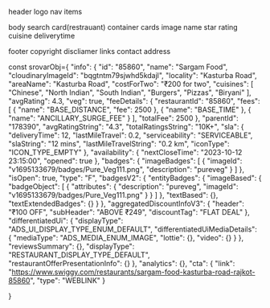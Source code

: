 header
    logo
    nav items

body
    search
    card(restrauant) container
        cards
            image
            name
            star rating
            cuisine
            deliverytime 


footer
    copyright
    discliamer
    links
    contact
    address



const srovarObj={
        "info": {
        "id": "85860",
        "name": "Sargam Food",
        "cloudinaryImageId": "bqgtntm79sjwhd5kdajl",
        "locality": "Kasturba Road",
        "areaName": "Kasturba Road",
        "costForTwo": "₹200 for two",
        "cuisines": [
        "Chinese",
        "North Indian",
        "South Indian",
        "Burgers",
        "Pizzas",
        "Biryani"
        ],
        "avgRating": 4.3,
        "veg": true,
        "feeDetails": {
        "restaurantId": "85860",
        "fees": [
        {
        "name": "BASE_DISTANCE",
        "fee": 2500
        },
        {
        "name": "BASE_TIME"
        },
        {
        "name": "ANCILLARY_SURGE_FEE"
        }
        ],
        "totalFee": 2500
        },
        "parentId": "178390",
        "avgRatingString": "4.3",
        "totalRatingsString": "10K+",
        "sla": {
        "deliveryTime": 12,
        "lastMileTravel": 0.2,
        "serviceability": "SERVICEABLE",
        "slaString": "12 mins",
        "lastMileTravelString": "0.2 km",
        "iconType": "ICON_TYPE_EMPTY"
        },
        "availability": {
        "nextCloseTime": "2023-10-12 23:15:00",
        "opened": true
        },
        "badges": {
        "imageBadges": [
        {
        "imageId": "v1695133679/badges/Pure_Veg111.png",
        "description": "pureveg"
        }
        ]
        },
        "isOpen": true,
        "type": "F",
        "badgesV2": {
        "entityBadges": {
        "imageBased": {
        "badgeObject": [
        {
        "attributes": {
        "description": "pureveg",
        "imageId": "v1695133679/badges/Pure_Veg111.png"
        }
        }
        ]
        },
        "textBased": {},
        "textExtendedBadges": {}
        }
        },
        "aggregatedDiscountInfoV3": {
        "header": "₹100 OFF",
        "subHeader": "ABOVE ₹249",
        "discountTag": "FLAT DEAL"
        },
        "differentiatedUi": {
        "displayType": "ADS_UI_DISPLAY_TYPE_ENUM_DEFAULT",
        "differentiatedUiMediaDetails": {
        "mediaType": "ADS_MEDIA_ENUM_IMAGE",
        "lottie": {},
        "video": {}
        }
        },
        "reviewsSummary": {},
        "displayType": "RESTAURANT_DISPLAY_TYPE_DEFAULT",
        "restaurantOfferPresentationInfo": {}
        },
        "analytics": {},
        "cta": {
        "link": "https://www.swiggy.com/restaurants/sargam-food-kasturba-road-rajkot-85860",
        "type": "WEBLINK"
        }
        
}
    